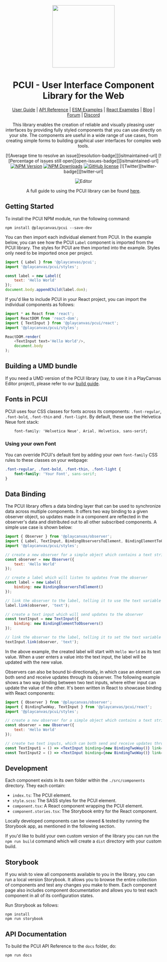 <div align="center">

<img width="200" src="https://forum-files-playcanvas-com.s3.dualstack.eu-west-1.amazonaws.com/original/2X/7/7e51de8ae69fa499dcad292efd21d7722dcf2dbd.jpeg"/>

# PCUI - User Interface Component Library for the Web

[User Guide](https://developer.playcanvas.com/user-manual/pcui/) | [API Reference](https://api.playcanvas.com/pcui/) | [ESM Examples](https://playcanvas.github.io/pcui/examples/) | [React Examples](https://playcanvas.github.io/pcui/storybook/) | [Blog](https://blog.playcanvas.com/) | [Forum](https://forum.playcanvas.com/) | [Discord](https://discord.gg/RSaMRzg)

This library enables the creation of reliable and visually pleasing user interfaces by providing fully styled components that you can use directly on your site. The components are useful in a wide range of use cases, from creating simple forms to building graphical user interfaces for complex web tools.

[![Average time to resolve an issue][resolution-badge]][isitmaintained-url]
[![Percentage of issues still open][open-issues-badge]][isitmaintained-url]
[![NPM Version](https://img.shields.io/npm/v/@playcanvas/pcui.svg?style=flat?style=flat)](https://www.npmjs.com/package/@playcanvas/pcui)
[![NPM Downloads](https://img.shields.io/npm/dw/@playcanvas/pcui)](https://npmtrends.com/@playcanvas/pcui)
[![GitHub license](https://img.shields.io/badge/license-MIT-blue.svg)](https://github.com/playcanvas/pcui/blob/main/LICENSE)
[![Twitter][twitter-badge]][twitter-url]

![Editor](https://raw.githubusercontent.com/playcanvas/editor/refs/heads/main/images/editor.png)

A full guide to using the PCUI library can be found [here](https://developer.playcanvas.com/user-manual/pcui/).

</div>

## Getting Started

To install the PCUI NPM module, run the following command:

    npm install @playcanvas/pcui --save-dev

You can then import each individual element from PCUI. In the example below, you can see how the PCUI `Label` component is imported from the PCUI library. The styles for PCUI are then imported into the example. Styles only need to be imported once per project.

```javascript
import { Label } from '@playcanvas/pcui';
import '@playcanvas/pcui/styles';

const label = new Label({
    text: 'Hello World'
});
document.body.appendChild(label.dom);
```

If you'd like to include PCUI in your React project, you can import the individual components as follows:

```javascript
import * as React from 'react';
import ReactDOM from 'react-dom';
import { TextInput } from '@playcanvas/pcui/react';
import '@playcanvas/pcui/styles';

ReactDOM.render(
    <TextInput text='Hello World'/>,
    document.body
);
```

## Building a UMD bundle

If you need a UMD version of the PCUI library (say, to use it in a PlayCanvas Editor project), please refer to our [build guide](BUILDGUIDE.md).

## Fonts in PCUI

PCUI uses four CSS classes for fonts across its components: `.font-regular`, `.font-bold`, `.font-thin` and `.font-light`. By default, these use the Helvetica Neue font stack:

```css
    font-family: 'Helvetica Neue', Arial, Helvetica, sans-serif;
```

### Using your own Font

You can override PCUI's default font by adding your own `font-family` CSS rules to these classes on your webpage:

```css
.font-regular, .font-bold, .font-thin, .font-light {
    font-family: 'Your Font', sans-serif;
}
```

## Data Binding

The PCUI library offers a data binding layer that can be used to synchronize data across multiple components. It offers two way binding to a given observer object, so updates made in a component are reflected in the observer's data and distributed out to all other subscribed components. A simple use case is shown below:

```javascript
import { Observer } from '@playcanvas/observer';
import { Label, TextInput, BindingObserversToElement, BindingElementToObservers } from '@playcanvas/pcui';
import '@playcanvas/pcui/styles';

// create a new observer for a simple object which contains a text string
const observer = new Observer({
    text: 'Hello World'
});

// create a label which will listen to updates from the observer
const label = new Label({
    binding: new BindingObserversToElement()
});

// link the observer to the label, telling it to use the text variable as its value
label.link(observer, 'text');

// create a text input which will send updates to the observer
const textInput = new TextInput({
    binding: new BindingElementToObservers()
});

// link the observer to the label, telling it to set the text variable on change
textInput.link(observer, 'text');
```

In the above example, the created label will start with `Hello World` as its text value. When a user enters a value into the text input, the label will be updated with the new value.

Observers can also be bound bi-directionally, in which case an element can both send and receive updates through its observer. The following example shows a two way binding between two text inputs, where either input can update the value of the other. It's been written in React to showcase binding with React components:

```jsx
import { Observer } from '@playcanvas/observer';
import { BindingTwoWay, TextInput } from '@playcanvas/pcui/react';
import '@playcanvas/pcui/styles';

// create a new observer for a simple object which contains a text string
const observer = new Observer({
    text: 'Hello World'
});

// create two text inputs, which can both send and receive updates through the linked observer
const TextInput1 = () => <TextInput binding={new BindingTwoWay()} link={{ observer, path: 'text'} />;
const TextInput2 = () => <TextInput binding={new BindingTwoWay()} link={{ observer, path: 'text'} />;
```

## Development

Each component exists in its own folder within the `./src/components` directory. They each contain:

- `index.ts`: The PCUI element.
- `style.scss`: The SASS styles for the PCUI element.
- `component.tsx`: A React component wrapping the PCUI element.
- `component.stories.tsx`: The Storybook entry for the React component.

Locally developed components can be viewed & tested by running the Storybook app, as mentioned in the following section.

If you'd like to build your own custom version of the library you can run the `npm run build` command which will create a `dist` directory with your custom build.

## Storybook

If you wish to view all components available to you in the library, you can run a local version Storybook. It allows you to browse the entire collection of components and test any changes you make to them. Each component page also includes component documentation and allows you to test each component in all of its configuration states.

Run Storybook as follows:

    npm install
    npm run storybook

## API Documentation

To build the PCUI API Reference to the `docs` folder, do:

```bash
npm run docs
```

